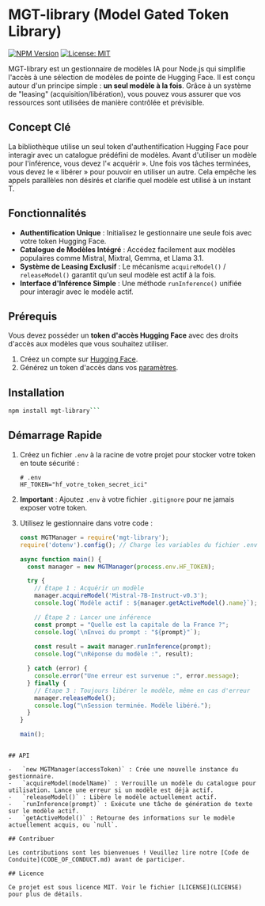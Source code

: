 # MGT-library (Model Gated Token Library)

[![NPM Version](https://img.shields.io/npm/v/mgt-library.svg)](https://www.npmjs.com/package/mgt-library)
[![License: MIT](https://img.shields.io/badge/License-MIT-yellow.svg)](https://opensource.org/licenses/MIT)

MGT-library est un gestionnaire de modèles IA pour Node.js qui simplifie l'accès à une sélection de modèles de pointe de Hugging Face. Il est conçu autour d'un principe simple : **un seul modèle à la fois**. Grâce à un système de "leasing" (acquisition/libération), vous pouvez vous assurer que vos ressources sont utilisées de manière contrôlée et prévisible.

## Concept Clé

La bibliothèque utilise un seul token d'authentification Hugging Face pour interagir avec un catalogue prédéfini de modèles. Avant d'utiliser un modèle pour l'inférence, vous devez l'« acquérir ». Une fois vos tâches terminées, vous devez le « libérer » pour pouvoir en utiliser un autre. Cela empêche les appels parallèles non désirés et clarifie quel modèle est utilisé à un instant T.

## Fonctionnalités

-   **Authentification Unique** : Initialisez le gestionnaire une seule fois avec votre token Hugging Face.
-   **Catalogue de Modèles Intégré** : Accédez facilement aux modèles populaires comme Mistral, Mixtral, Gemma, et Llama 3.1.
-   **Système de Leasing Exclusif** : Le mécanisme `acquireModel()` / `releaseModel()` garantit qu'un seul modèle est actif à la fois.
-   **Interface d'Inférence Simple** : Une méthode `runInference()` unifiée pour interagir avec le modèle actif.

## Prérequis

Vous devez posséder un **token d'accès Hugging Face** avec des droits d'accès aux modèles que vous souhaitez utiliser.

1.  Créez un compte sur [Hugging Face](https://huggingface.co/join).
2.  Générez un token d'accès dans vos [paramètres](https://huggingface.co/settings/tokens).

## Installation

```bash
npm install mgt-library```
```
## Démarrage Rapide

1.  Créez un fichier `.env` à la racine de votre projet pour stocker votre token en toute sécurité :

    ```
    # .env
    HF_TOKEN="hf_votre_token_secret_ici"
    ```

2.  **Important** : Ajoutez `.env` à votre fichier `.gitignore` pour ne jamais exposer votre token.

3.  Utilisez le gestionnaire dans votre code :

    ```javascript
    const MGTManager = require('mgt-library');
    require('dotenv').config(); // Charge les variables du fichier .env

    async function main() {
      const manager = new MGTManager(process.env.HF_TOKEN);
    
      try {
        // Étape 1 : Acquérir un modèle
        manager.acquireModel('Mistral-7B-Instruct-v0.3');
        console.log(`Modèle actif : ${manager.getActiveModel().name}`);

        // Étape 2 : Lancer une inférence
        const prompt = "Quelle est la capitale de la France ?";
        console.log(`\nEnvoi du prompt : "${prompt}"`);
        
        const result = await manager.runInference(prompt);
        console.log("\nRéponse du modèle :", result);

      } catch (error) {
        console.error("Une erreur est survenue :", error.message);
      } finally {
        // Étape 3 : Toujours libérer le modèle, même en cas d'erreur
        manager.releaseModel();
        console.log("\nSession terminée. Modèle libéré.");
      }
    }

    main();
    ```
```

## API

-   `new MGTManager(accessToken)` : Crée une nouvelle instance du gestionnaire.
-   `acquireModel(modelName)` : Verrouille un modèle du catalogue pour utilisation. Lance une erreur si un modèle est déjà actif.
-   `releaseModel()` : Libère le modèle actuellement actif.
-   `runInference(prompt)` : Exécute une tâche de génération de texte sur le modèle actif.
-   `getActiveModel()` : Retourne des informations sur le modèle actuellement acquis, ou `null`.

## Contribuer

Les contributions sont les bienvenues ! Veuillez lire notre [Code de Conduite](CODE_OF_CONDUCT.md) avant de participer.

## Licence

Ce projet est sous licence MIT. Voir le fichier [LICENSE](LICENSE) pour plus de détails.
